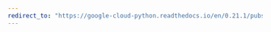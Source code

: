 ```yaml
---
redirect_to: "https://google-cloud-python.readthedocs.io/en/0.21.1/pubsub-subscription.html"
---
```


